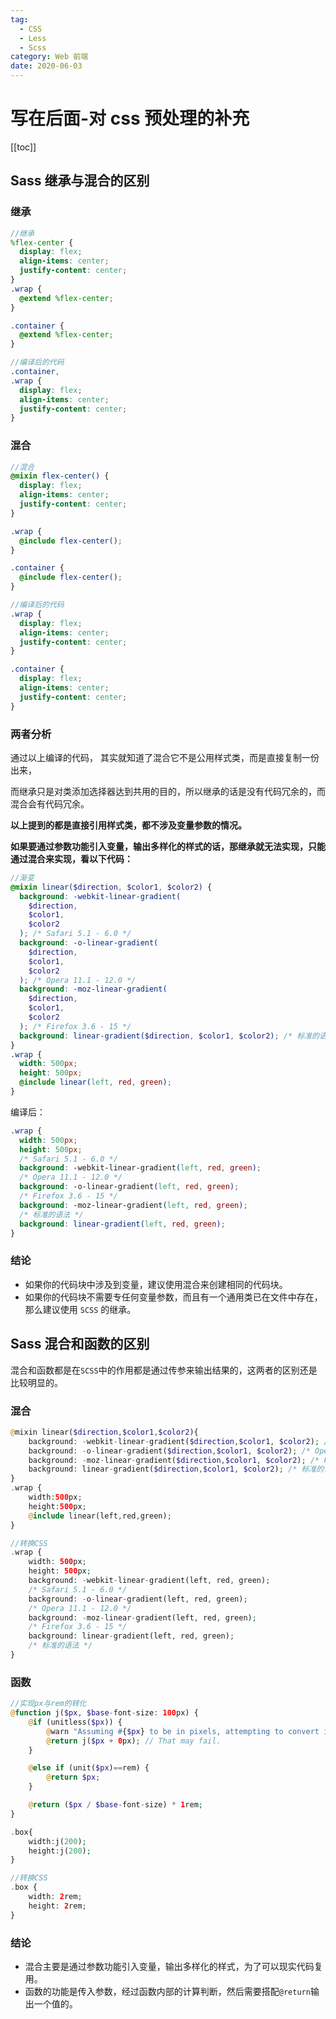 ```yaml
---
tag: 
  - CSS
  - Less
  - Scss
category: Web 前端
date: 2020-06-03
---
```


# 写在后面-对 css 预处理的补充

[[toc]]

## Sass 继承与混合的区别

### 继承

```scss
//继承
%flex-center {
  display: flex;
  align-items: center;
  justify-content: center;
}
.wrap {
  @extend %flex-center;
}

.container {
  @extend %flex-center;
}

//编译后的代码
.container,
.wrap {
  display: flex;
  align-items: center;
  justify-content: center;
}
```

### 混合

```scss
//混合
@mixin flex-center() {
  display: flex;
  align-items: center;
  justify-content: center;
}

.wrap {
  @include flex-center();
}

.container {
  @include flex-center();
}

//编译后的代码
.wrap {
  display: flex;
  align-items: center;
  justify-content: center;
}

.container {
  display: flex;
  align-items: center;
  justify-content: center;
}
```

### 两者分析

通过以上编译的代码， 其实就知道了混合它不是公用样式类，而是直接复制一份出来，

而继承只是对类添加选择器达到共用的目的，所以继承的话是没有代码冗余的，而混合会有代码冗余。

**以上提到的都是直接引用样式类，都不涉及变量参数的情况。**

**如果要通过参数功能引入变量，输出多样化的样式的话，那继承就无法实现，只能通过混合来实现，看以下代码：**

```scss
//渐变
@mixin linear($direction, $color1, $color2) {
  background: -webkit-linear-gradient(
    $direction,
    $color1,
    $color2
  ); /* Safari 5.1 - 6.0 */
  background: -o-linear-gradient(
    $direction,
    $color1,
    $color2
  ); /* Opera 11.1 - 12.0 */
  background: -moz-linear-gradient(
    $direction,
    $color1,
    $color2
  ); /* Firefox 3.6 - 15 */
  background: linear-gradient($direction, $color1, $color2); /* 标准的语法 */
}
.wrap {
  width: 500px;
  height: 500px;
  @include linear(left, red, green);
}
```

编译后：

```css
.wrap {
  width: 500px;
  height: 500px;
  /* Safari 5.1 - 6.0 */
  background: -webkit-linear-gradient(left, red, green);
  /* Opera 11.1 - 12.0 */
  background: -o-linear-gradient(left, red, green);
  /* Firefox 3.6 - 15 */
  background: -moz-linear-gradient(left, red, green);
  /* 标准的语法 */
  background: linear-gradient(left, red, green);
}
```

### 结论

- 如果你的代码块中涉及到变量，建议使用混合来创建相同的代码块。
- 如果你的代码块不需要专任何变量参数，而且有一个通用类已在文件中存在，那么建议使用 `SCSS` 的继承。

## Sass 混合和函数的区别

混合和函数都是在`SCSS`中的作用都是通过传参来输出结果的，这两者的区别还是比较明显的。

### 混合

```php
@mixin linear($direction,$color1,$color2){
    background: -webkit-linear-gradient($direction,$color1, $color2); /* Safari 5.1 - 6.0 */
    background: -o-linear-gradient($direction,$color1, $color2); /* Opera 11.1 - 12.0 */
    background: -moz-linear-gradient($direction,$color1, $color2); /* Firefox 3.6 - 15 */
    background: linear-gradient($direction,$color1, $color2); /* 标准的语法 */
}
.wrap {
    width:500px;
    height:500px;
    @include linear(left,red,green);
}

//转换CSS
.wrap {
    width: 500px;
    height: 500px;
    background: -webkit-linear-gradient(left, red, green);
    /* Safari 5.1 - 6.0 */
    background: -o-linear-gradient(left, red, green);
    /* Opera 11.1 - 12.0 */
    background: -moz-linear-gradient(left, red, green);
    /* Firefox 3.6 - 15 */
    background: linear-gradient(left, red, green);
    /* 标准的语法 */
}
```

### 函数

```php
//实现px与rem的转化
@function j($px, $base-font-size: 100px) {
    @if (unitless($px)) {
        @warn "Assuming #{$px} to be in pixels, attempting to convert it into pixels for you";
        @return j($px + 0px); // That may fail.
    }

    @else if (unit($px)==rem) {
        @return $px;
    }

    @return ($px / $base-font-size) * 1rem;
}

.box{
    width:j(200);
    height:j(200);
}

//转换CSS
.box {
    width: 2rem;
    height: 2rem;
}
```

### 结论

- 混合主要是通过参数功能引入变量，输出多样化的样式，为了可以现实代码复用。
- 函数的功能是传入参数，经过函数内部的计算判断，然后需要搭配`@return`输出一个值的。
